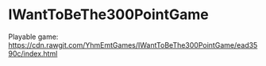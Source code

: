 # IWantToBeThe300PointGame

Playable game: https://cdn.rawgit.com/YhmEmtGames/IWantToBeThe300PointGame/ead3590c/index.html
